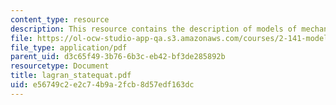 ```yaml
---
content_type: resource
description: This resource contains the description of models of mechanical systems.
file: https://ol-ocw-studio-app-qa.s3.amazonaws.com/courses/2-141-modeling-and-simulation-of-dynamic-systems-fall-2006/e56749c2e2c74b9a2fcb8d57edf163dc_lagran_statequat.pdf
file_type: application/pdf
parent_uid: d3c65f49-3b76-6b3c-eb42-bf3de285892b
resourcetype: Document
title: lagran_statequat.pdf
uid: e56749c2-e2c7-4b9a-2fcb-8d57edf163dc
---
```

